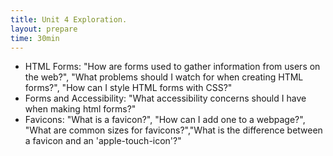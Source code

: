 ```yaml
---
title: Unit 4 Exploration.
layout: prepare
time: 30min
---
```


- HTML Forms: "How are forms used to gather information from users on the web?", "What problems should I watch for when creating HTML forms?", "How can I style HTML forms with CSS?"
- Forms and Accessibility: "What accessibility concerns should I have when making html forms?"
- Favicons: "What is a favicon?", "How can I add one to a webpage?", "What are common sizes for favicons?","What is the difference between a favicon and an 'apple-touch-icon'?"
